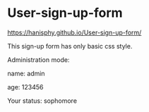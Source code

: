 # User-sign-up-form
https://hanisphy.github.io/User-sign-up-form/

This sign-up form has only basic css style.

Administration mode:

name: admin

age: 123456

Your status: sophomore
